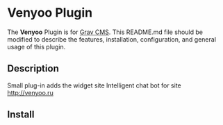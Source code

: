 # Venyoo Plugin

The **Venyoo** Plugin is for [Grav CMS](http://github.com/getgrav/grav).
This README.md file should be modified to describe the features, installation, configuration, and general usage of this plugin.

## Description

Small plug-in adds the widget site
Intelligent chat bot for site http://venyoo.ru

## Install

